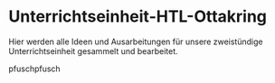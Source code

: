 # Unterrichtseinheit-HTL-Ottakring
Hier werden alle Ideen und Ausarbeitungen für unsere zweistündige Unterrichtseinheit gesammelt und bearbeitet.

pfuschpfusch
